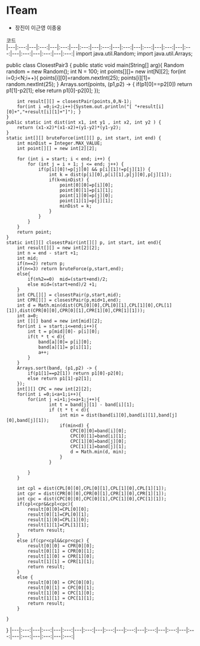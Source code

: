 # ITeam

- 장진이 이근영 이종웅


코드  
|---|:---:|---|:---:|---|:---:|---|:---:|---|:---:|---|:---:|---|:---:|---|:---:|---|:---:|---|:---:|---|:---:|---|:---:|
import java.util.Random;
import java.util.Arrays;

public class ClosestPair3 {
    public static void main(String[] arg){
        Random random = new Random();
        int N = 100;
        int points[][]= new int[N][2];
        for(int i=0;i<N;i++){
            points[i][0]=random.nextInt(25);
            points[i][1]= random.nextInt(25);
        }
        Arrays.sort(points, (p1,p2) -> {
            if(p1[0]==p2[0]) return p1[1]-p2[1];
            else return p1[0]-p2[0];
        });

        int result[][] = closestPair(points,0,N-1);
        for(int i =0;i<2;i++){System.out.println("[ "+result[i][0]+","+result[i][1]+"]"); }
    }
    public static int dist(int x1, int y1 , int x2, int y2 ) {
        return (x1-x2)*(x1-x2)+(y1-y2)*(y1-y2);
    }
    static int[][] bruteForce(int[][] p, int start, int end) {
        int minDist = Integer.MAX_VALUE;
        int point[][] = new int[2][2];

        for (int i = start; i < end; i++) {
            for (int j = i + 1; j <= end; j++) {
                if(p[i][0]!=p[j][0] && p[i][1]!=p[j][1]) {
                    int k = dist(p[i][0],p[i][1],p[j][0],p[j][1]);
                    if(k<minDist) {
                        point[0][0]=p[i][0];
                        point[0][1]=p[i][1];
                        point[1][0]=p[j][0];
                        point[1][1]=p[j][1];
                        minDist = k;
                    }
                }
            }
        }
        return point;
    }
    static int[][] closestPair(int[][] p, int start, int end){
        int result[][] = new int[2][2];
        int n = end - start +1;
        int mid;
        if(n==2) return p;
        if(n<=3) return bruteForce(p,start,end);
        else{
            if(n%2==0)  mid=(start+end)/2;
            else mid=(start+end)/2 +1;
        }
        int CPL[][] = closestPair(p,start,mid);
        int CPR[][] = closestPair(p,mid+1,end);
        int d = Math.min(dist(CPL[0][0],CPL[0][1],CPL[1][0],CPL[1][1]),dist(CPR[0][0],CPR[0][1],CPR[1][0],CPR[1][1]));
        int a=0;
        int [][] band = new int[mid][2];
        for(int i = start;i<=end;i++){
            int t = p[mid][0]- p[i][0];
            if(t * t < d){
                band[a][0]= p[i][0];
                band[a][1]= p[i][1];
                a++;
            }
        }
        Arrays.sort(band, (p1,p2) -> {
            if(p1[1]==p2[1]) return p1[0]-p2[0];
            else return p1[1]-p2[1];
        });
        int[][] CPC = new int[2][2];
        for(int i =0;i<a+1;i++){
            for(int j =i+1;j<=a+1;j++){
                    int t = band[j][1] - band[i][1];
                    if (t * t < d){
                        int min = dist(band[i][0],band[i][1],band[j][0],band[j][1]);
                        if(min<d) {
                            CPC[0][0]=band[i][0];
                            CPC[0][1]=band[i][1];
                            CPC[1][0]=band[j][0];
                            CPC[1][1]=band[j][1];
                            d = Math.min(d, min);
                        }
                    }

            }
        }

        int cpl = dist(CPL[0][0],CPL[0][1],CPL[1][0],CPL[1][1]);
        int cpr = dist(CPR[0][0],CPR[0][1],CPR[1][0],CPR[1][1]);
        int cpc = dist(CPC[0][0],CPC[0][1],CPC[1][0],CPC[1][1]);
        if(cpl<cpr&&cpl<cpc){
            result[0][0]=CPL[0][0];
            result[0][1]=CPL[0][1];
            result[1][0]=CPL[1][0];
            result[1][1]=CPL[1][1];
            return result;
        }
        else if(cpr<cpl&&cpr<cpc) {
            result[0][0] = CPR[0][0];
            result[0][1] = CPR[0][1];
            result[1][0] = CPR[1][0];
            result[1][1] = CPR[1][1];
            return result;
        }
        else {
            result[0][0] = CPC[0][0];
            result[0][1] = CPC[0][1];
            result[1][0] = CPC[1][0];
            result[1][1] = CPC[1][1];
            return result;
        }

    }
}
|---|:---:|---|:---:|---|:---:|---|:---:|---|:---:|---|:---:|---|:---:|---|:---:|---|:---:|---|:---:|---|:---:|---|:---:|

